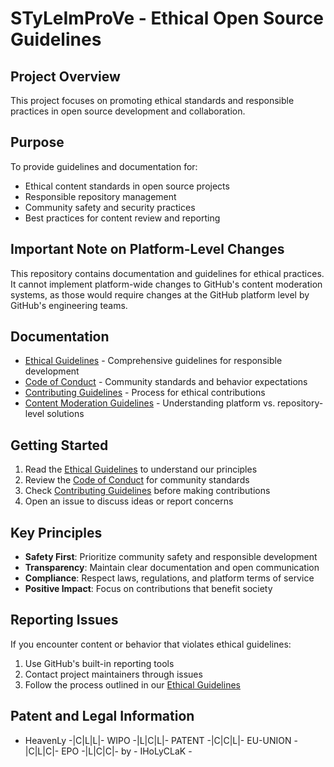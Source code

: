 # STyLeImProVe - Ethical Open Source Guidelines

## Project Overview
This project focuses on promoting ethical standards and responsible practices in open source development and collaboration.

## Purpose
To provide guidelines and documentation for:
- Ethical content standards in open source projects
- Responsible repository management
- Community safety and security practices
- Best practices for content review and reporting

## Important Note on Platform-Level Changes
This repository contains documentation and guidelines for ethical practices. It cannot implement platform-wide changes to GitHub's content moderation systems, as those would require changes at the GitHub platform level by GitHub's engineering teams.

## Documentation
- [Ethical Guidelines](ETHICAL_GUIDELINES.md) - Comprehensive guidelines for responsible development
- [Code of Conduct](CODE_OF_CONDUCT.md) - Community standards and behavior expectations
- [Contributing Guidelines](CONTRIBUTING.md) - Process for ethical contributions
- [Content Moderation Guidelines](CONTENT_MODERATION.md) - Understanding platform vs. repository-level solutions

## Getting Started
1. Read the [Ethical Guidelines](ETHICAL_GUIDELINES.md) to understand our principles
2. Review the [Code of Conduct](CODE_OF_CONDUCT.md) for community standards
3. Check [Contributing Guidelines](CONTRIBUTING.md) before making contributions
4. Open an issue to discuss ideas or report concerns

## Key Principles
- **Safety First**: Prioritize community safety and responsible development
- **Transparency**: Maintain clear documentation and open communication
- **Compliance**: Respect laws, regulations, and platform terms of service
- **Positive Impact**: Focus on contributions that benefit society

## Reporting Issues
If you encounter content or behavior that violates ethical guidelines:
1. Use GitHub's built-in reporting tools
2. Contact project maintainers through issues
3. Follow the process outlined in our [Ethical Guidelines](ETHICAL_GUIDELINES.md)

## Patent and Legal Information
- HeavenLy -|C|L|L|- WIPO -|L|C|L|- PATENT -|C|C|L|- EU-UNION -|C|L|C|- EPO -|L|C|C|- by - IHoLyCLaK -
